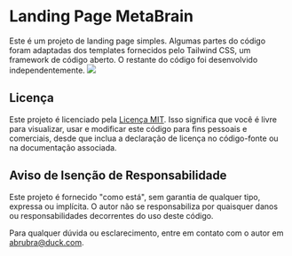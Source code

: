 # Landing Page MetaBrain

Este é um projeto de landing page simples. Algumas partes do código foram adaptadas dos templates fornecidos pelo Tailwind CSS, um framework de código aberto. O restante do código foi desenvolvido independentemente.
![]([https://imgur.com/0Bfzdsq](https://i.imgur.com/0Bfzdsq.png))
## Licença

Este projeto é licenciado pela [Licença MIT](LICENSE). Isso significa que você é livre para visualizar, usar e modificar este código para fins pessoais e comerciais, desde que inclua a declaração de licença no código-fonte ou na documentação associada.

## Aviso de Isenção de Responsabilidade

Este projeto é fornecido "como está", sem garantia de qualquer tipo, expressa ou implícita. O autor não se responsabiliza por quaisquer danos ou responsabilidades decorrentes do uso deste código.

Para qualquer dúvida ou esclarecimento, entre em contato com o autor em [abrubra@duck.com](mailto:abrubra@duck.com).
